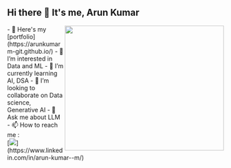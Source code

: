 ## Hi there 👋 It's me, Arun Kumar

<img align="right" width="370" height="290" src="https://i.pinimg.com/originals/47/f0/34/47f0342cec72b800463bf003eac1257e.gif">
- 🔭 Here's my [portfolio](https://arunkumarm-git.github.io/)         
- 👀 I’m interested in Data and ML
- 🌱 I’m currently learning AI, DSA
- 💞️ I’m looking to collaborate on Data science, Generative AI
- 💬 Ask me about LLM
- 📫 How to reach me :
<br /> [<img src="https://img.shields.io/badge/LinkedIn-0077B5?style=for-the-badge&logo=linkedin&logoColor=white" />](https://www.linkedin.com/in/arun-kumar--m/)

<!---
arunmass-git/arunmass-git is a ✨ special ✨ repository because its `README.md` (this file) appears on your GitHub profile.
You can click the Preview link to take a look at your changes.
--->
